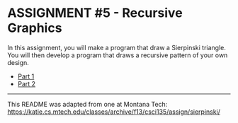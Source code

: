 # ASSIGNMENT #5 - Recursive Graphics  

In this assignment, you will make a program that draw a Sierpinski triangle. You will then develop a program that draws a recursive pattern of your own design.	  

* [Part 1](Part%201)
* [Part 2](Part%202)

<hr/>

This README was adapted from one at Montana Tech: https://katie.cs.mtech.edu/classes/archive/f13/csci135/assign/sierpinski/
